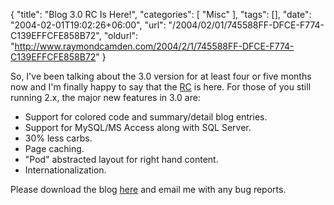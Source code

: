 {
	"title": "Blog 3.0 RC Is Here!",
	"categories": [
		"Misc"
	],
	"tags": [],
	"date": "2004-02-01T19:02:26+06:00",
	"url": "/2004/02/01/745588FF-DFCE-F774-C139EFFCFE858B72",
	"oldurl": "http://www.raymondcamden.com/2004/2/1/745588FF-DFCE-F774-C139EFFCFE858B72"
}

So, I've been talking about the 3.0 version for at least four or five months now and I'm finally happy to say that the <a href="http://www.camdenfamily.com/morpheus/blog/blog3.zip">RC</a> is here. For those of you still running 2.x, the major new features in 3.0 are:

<ul>
<li>Support for colored code and summary/detail blog entries.
<li>Support for MySQL/MS Access along with SQL Server.
<li>30% less carbs.
<li>Page caching.
<li>"Pod" abstracted layout for right hand content.
<li>Internationalization. 
</ul>

Please download the blog <a href="http://www.camdenfamily.com/morpheus/blog/blog3.zip">here</a> and email me with any bug reports.